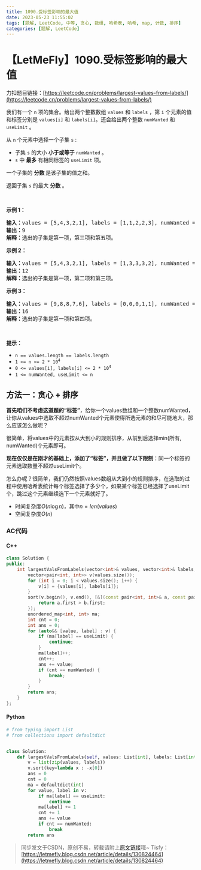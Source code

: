 ```yaml
---
title: 1090.受标签影响的最大值
date: 2023-05-23 11:55:02
tags: [题解, LeetCode, 中等, 贪心, 数组, 哈希表, 哈希, map, 计数, 排序]
categories: [题解, LeetCode]
---
```


# 【LetMeFly】1090.受标签影响的最大值

力扣题目链接：[https://leetcode.cn/problems/largest-values-from-labels/](https://leetcode.cn/problems/largest-values-from-labels/)

<p>我们有一个&nbsp;<code>n</code>&nbsp;项的集合。给出两个整数数组&nbsp;<code>values</code>&nbsp;和 <code>labels</code>&nbsp;，第 <code>i</code> 个元素的值和标签分别是&nbsp;<code>values[i]</code>&nbsp;和&nbsp;<code>labels[i]</code>。还会给出两个整数&nbsp;<code>numWanted</code>&nbsp;和 <code>useLimit</code> 。</p>

<p>从 <code>n</code> 个元素中选择一个子集 <code>s</code> :</p>

<ul>
	<li>子集 <code>s</code> 的大小&nbsp;<strong>小于或等于</strong> <code>numWanted</code> 。</li>
	<li><code>s</code> 中 <strong>最多</strong> 有相同标签的 <code>useLimit</code> 项。</li>
</ul>

<p>一个子集的&nbsp;<strong>分数&nbsp;</strong>是该子集的值之和。</p>

<p>返回子集&nbsp;<code>s</code> 的最大 <strong>分数</strong> 。</p>

<p>&nbsp;</p>

<p><strong>示例 1：</strong></p>

<pre>
<strong>输入：</strong>values = [5,4,3,2,1], labels = [1,1,2,2,3], numWanted = 3, useLimit = 1
<strong>输出：</strong>9
<strong>解释：</strong>选出的子集是第一项，第三项和第五项。
</pre>

<p><strong>示例 2：</strong></p>

<pre>
<strong>输入：</strong>values = [5,4,3,2,1], labels = [1,3,3,3,2], numWanted = 3, useLimit = 2
<strong>输出：</strong>12
<strong>解释：</strong>选出的子集是第一项，第二项和第三项。
</pre>

<p><strong>示例 3：</strong></p>

<pre>
<strong>输入：</strong>values = [9,8,8,7,6], labels = [0,0,0,1,1], numWanted = 3, useLimit = 1
<strong>输出：</strong>16
<strong>解释：</strong>选出的子集是第一项和第四项。
</pre>

<p>&nbsp;</p>

<p><strong>提示：</strong></p>

<ul>
	<li><code>n == values.length == labels.length</code></li>
	<li><code>1 &lt;= n &lt;= 2 * 10<sup>4</sup></code></li>
	<li><code>0 &lt;= values[i], labels[i] &lt;= 2 * 10<sup>4</sup></code></li>
	<li><code>1 &lt;= numWanted, useLimit &lt;= n</code></li>
</ul>


    
## 方法一：贪心 + 排序

**首先咱们不考虑这道题的“标签”**，给你一个values数组和一个整数numWanted，让你从values中选取不超过numWanted个元素使得所选元素的和尽可能地大，那么应该怎么做呢？

很简单，将values中的元素按从大到小的规则排序，从前到后选择min(所有, numWanted)个元素即可。

**现在仅仅是在刚才的基础上，添加了“标签”，并且做了以下限制**：同一个标签的元素选取数量不超过useLimit个。

怎么办呢？很简单，我们仍然按照values数组从大到小的规则排序，在选取的过程中使用哈希表统计每个标签选择了多少个，如果某个标签已经选择了useLimit个，跳过这个元素继续选下一个元素就好了。

+ 时间复杂度$O(n \log n)$，其中$n=len(values)$
+ 空间复杂度$O(n)$

### AC代码

#### C++

```cpp
class Solution {
public:
    int largestValsFromLabels(vector<int>& values, vector<int>& labels, int numWanted, int useLimit) {
        vector<pair<int, int>> v(values.size());
        for (int i = 0; i < values.size(); i++) {
            v[i] = {values[i], labels[i]};
        }
        sort(v.begin(), v.end(), [&](const pair<int, int>& a, const pair<int, int>& b) {
            return a.first > b.first;
        });
        unordered_map<int, int> ma;
        int cnt = 0;
        int ans = 0;
        for (auto&& [value, label] : v) {
            if (ma[label] == useLimit) {
                continue;
            }
            ma[label]++;
            cnt++;
            ans += value;
            if (cnt == numWanted) {
                break;
            }
        }
        return ans;
    }
};
```

#### Python

```python
# from typing import List
# from collections import defaultdict


class Solution:
    def largestValsFromLabels(self, values: List[int], labels: List[int], numWanted: int, useLimit: int) -> int:
        v = list(zip(values, labels))
        v.sort(key=lambda x : -x[0])
        ans = 0
        cnt = 0
        ma = defaultdict(int)
        for value, label in v:
            if ma[label] == useLimit:
                continue
            ma[label] += 1
            cnt += 1
            ans += value
            if cnt == numWanted:
                break
        return ans
```

> 同步发文于CSDN，原创不易，转载请附上[原文链接](https://blog.letmefly.xyz/2023/05/23/LeetCode%201090.%E5%8F%97%E6%A0%87%E7%AD%BE%E5%BD%B1%E5%93%8D%E7%9A%84%E6%9C%80%E5%A4%A7%E5%80%BC/)哦~
> Tisfy：[https://letmefly.blog.csdn.net/article/details/130824464](https://letmefly.blog.csdn.net/article/details/130824464)
